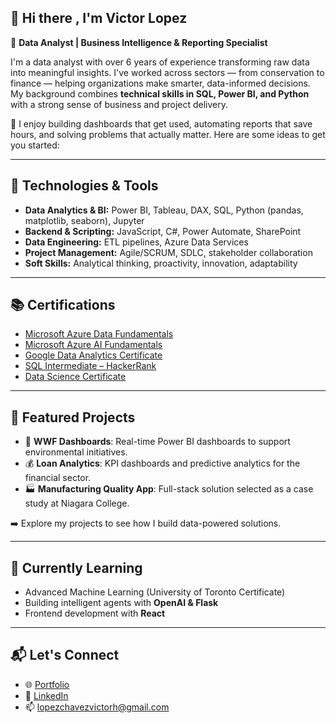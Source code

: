 ## 👋 Hi there , I'm Victor Lopez

🎯 **Data Analyst | Business Intelligence & Reporting Specialist**

I'm a data analyst with over 6 years of experience transforming raw data into meaningful insights. I've worked across sectors — from conservation to finance — helping organizations make smarter, data-informed decisions. My background combines **technical skills in SQL, Power BI, and Python** with a strong sense of business and project delivery.

🚀 I enjoy building dashboards that get used, automating reports that save hours, and solving problems that actually matter.
Here are some ideas to get you started:

---

## 🔧 Technologies & Tools

- **Data Analytics & BI:** Power BI, Tableau, DAX, SQL, Python (pandas, matplotlib, seaborn), Jupyter
- **Backend & Scripting:** JavaScript, C#, Power Automate, SharePoint
- **Data Engineering:** ETL pipelines, Azure Data Services
- **Project Management:** Agile/SCRUM, SDLC, stakeholder collaboration
- **Soft Skills:** Analytical thinking, proactivity, innovation, adaptability

---

## 📚 Certifications

- [Microsoft Azure Data Fundamentals](https://www.credly.com/badges/2110d55d-df22-4c23-baf2-8f05eaa8276b/linked_in_profile)
- [Microsoft Azure AI Fundamentals](https://www.credly.com/badges/c98e8a21-05a2-445d-b8de-14edb891bcd0/linked_in_profile)
- [Google Data Analytics Certificate](https://www.credly.com/badges/14723668-2ab7-4269-95d7-3901aa6f8309/public_url)
- [SQL Intermediate – HackerRank](https://www.hackerrank.com/certificates/7e7564db1155)
- [Data Science Certificate](https://www.credly.com/badges/0956573d-2970-4d01-b0b6-b0e3725802ce/public_url)

---

## 📁 Featured Projects

- 🐼 **WWF Dashboards**: Real-time Power BI dashboards to support environmental initiatives.
- 💰 **Loan Analytics**: KPI dashboards and predictive analytics for the financial sector.
- 🏭 **Manufacturing Quality App**: Full-stack solution selected as a case study at Niagara College.

➡️ Explore my projects to see how I build data-powered solutions.

---

## 🧠 Currently Learning

- Advanced Machine Learning (University of Toronto Certificate)
- Building intelligent agents with **OpenAI & Flask**
- Frontend development with **React**

---

## 📬 Let's Connect

- 🌐 [Portfolio](https://www.vhlopez.com/)
- 💼 [LinkedIn](https://linkedin.com/in/vlopez03/)
- 📫 lopezchavezvictorh@gmail.com
